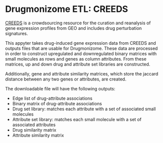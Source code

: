 # Drugmonizome ETL: CREEDS

[CREEDS](https://amp.pharm.mssm.edu/CREEDS/) is a crowdsourcing resource for the curation and reanalysis of gene expression profiles from GEO and includes drug perturbation signatures.

This appyter takes drug-induced gene expression data from CREEDS and outputs files that are usable for Drugmonizome. These data are processed in order to construct upregulated and downregulated binary matrices with small molecules as rows and genes as column attributes. From these matrices, up and down drug and attribute set libraries are constructed.

Additionally, gene and attribute similarity matrices, which store the jaccard distance between any two genes or attributes, are created.

The downloadable file will have the following outputs:
* Edge list of drug-attribute associations
* Binary matrix of drug-attribute associations
* Drug set library: matches each attribute with a set of associated small molecules
* Attribute set library: matches each small molecule with a set of associated attributes
* Drug similarity matrix
* Attribute similarity matrix